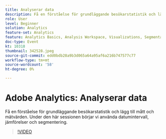 ```yaml
---
title: Analyserar data
description: Få en förståelse för grundläggande besökarstatistik och lägg till mått och mätvärden. Under den här sessionen börjar vi använda datumintervall, jämförelser och segment.
role: User
level: Beginner
solution: Analytics
feature-set: Analytics
feature: Analytics Basics, Analysis Workspace, Visualizations, Segmentation, Metrics
doc-type: Event
kt: 10318
thumbnail: 342528.jpeg
source-git-commit: edd0bdb28a9b3d065a64a95af6a216b747577c77
workflow-type: tm+mt
source-wordcount: '58'
ht-degree: 0%

---
```


# Adobe Analytics: Analyserar data

Få en förståelse för grundläggande besökarstatistik och lägg till mått och mätvärden. Under den här sessionen börjar vi använda datumintervall, jämförelser och segmentering.

>[!VIDEO](https://video.tv.adobe.com/v/342528/?quality=12&learn=on)
